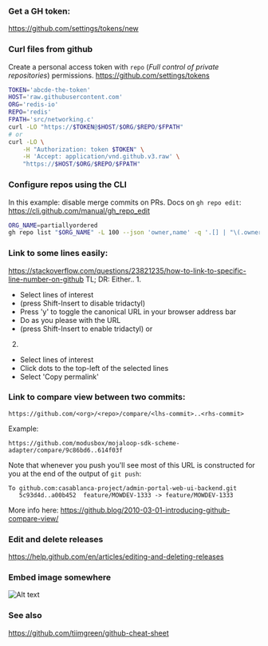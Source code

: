 
### Get a GH token:
https://github.com/settings/tokens/new

### Curl files from github
Create a personal access token with `repo` (_Full control of private repositories_) permissions.
https://github.com/settings/tokens
```sh
TOKEN='abcde-the-token'
HOST='raw.githubusercontent.com'
ORG='redis-io'
REPO='redis'
FPATH='src/networking.c'
curl -LO "https://$TOKEN@$HOST/$ORG/$REPO/$FPATH"
# or
curl -LO \
    -H "Authorization: token $TOKEN" \
    -H 'Accept: application/vnd.github.v3.raw' \
    "https://$HOST/$ORG/$REPO/$FPATH"
```

### Configure repos using the CLI
In this example: disable merge commits on PRs. Docs on `gh repo edit`: https://cli.github.com/manual/gh_repo_edit
```sh
ORG_NAME=partiallyordered
gh repo list "$ORG_NAME" -L 100 --json 'owner,name' -q '.[] | "\(.owner.login)/\(.name)"' | xargs -P10 -I{} -- gh repo edit {} --enable-merge-commit=false
```

### Link to some lines easily:
https://stackoverflow.com/questions/23821235/how-to-link-to-specific-line-number-on-github
TL; DR: Either..
1.
  - Select lines of interest
  - (press Shift-Insert to disable tridactyl)
  - Press 'y' to toggle the canonical URL in your browser address bar
  - Do as you please with the URL
  - (press Shift-Insert to enable tridactyl)
or
2.
  - Select lines of interest
  - Click dots to the top-left of the selected lines
  - Select 'Copy permalink'

### Link to compare view between two commits:
```
https://github.com/<org>/<repo>/compare/<lhs-commit>..<rhs-commit>
```
Example:
```
https://github.com/modusbox/mojaloop-sdk-scheme-adapter/compare/9c86bd6..614f03f
```
Note that whenever you push you'll see most of this URL is constructed for you at the end of the
output of `git push`:
```
To github.com:casablanca-project/admin-portal-web-ui-backend.git
   5c93d4d..a00b452  feature/MOWDEV-1333 -> feature/MOWDEV-1333
```

More info here: https://github.blog/2010-03-01-introducing-github-compare-view/

### Edit and delete releases
https://help.github.com/en/articles/editing-and-deleting-releases

### Embed image somewhere
![Alt text](https://giphy.com/media/image-link.gif)

### See also
https://github.com/tiimgreen/github-cheat-sheet
